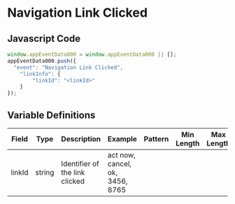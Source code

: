 # Navigation Link Clicked

### 

## Javascript Code
```js
window.appEventData000 = window.appEventData000 || [];
appEventData000.push({
  "event": "Navigation Link Clicked",
    "linkInfo": {
        "linkId": "<linkId>"
    }
});
```

## Variable Definitions

|Field|Type|Description|Example|Pattern|Min Length|Max Length|Minimum|Maximum|Multiple Of|
| --- | --- | --- | --- | --- | --- | --- | --- | --- | --- |
|linkId|string|Identifier of the link clicked|act now, cancel, ok, 3456, 8765|||||||
